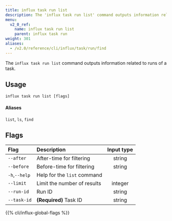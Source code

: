 ```yaml
---
title: influx task run list
description: The 'influx task run list' command outputs information related to runs of a task.
menu:
  v2_0_ref:
    name: influx task run list
    parent: influx task run
weight: 301
aliases:
  - /v2.0/reference/cli/influx/task/run/find
---
```


The `influx task run list` command outputs information related to runs of a task.

## Usage
```
influx task run list [flags]
```

#### Aliases
`list`, `ls`, `find`

## Flags
| Flag          | Description                 | Input type  |
|:----          |:-----------                 |:----------: |
| `--after`     | After-time for filtering    | string      |
| `--before`    | Before-time for filtering   | string      |
| `-h`,`--help` | Help for the `list` command |             |
| `--limit`     | Limit the number of results | integer     |
| `--run-id`    | Run ID                      | string      |
| `--task-id`   | **(Required)** Task ID      | string      |

{{% cli/influx-global-flags %}}

